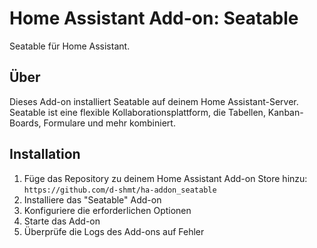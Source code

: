 # Home Assistant Add-on: Seatable

Seatable für Home Assistant.

## Über

Dieses Add-on installiert Seatable auf deinem Home Assistant-Server. Seatable ist eine flexible Kollaborationsplattform, die Tabellen, Kanban-Boards, Formulare und mehr kombiniert.

## Installation

1. Füge das Repository zu deinem Home Assistant Add-on Store hinzu: `https://github.com/d-shmt/ha-addon_seatable`
2. Installiere das "Seatable" Add-on
3. Konfiguriere die erforderlichen Optionen
4. Starte das Add-on
5. Überprüfe die Logs des Add-ons auf Fehler